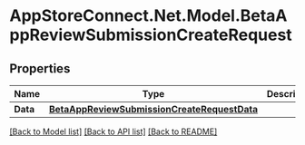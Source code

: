 # AppStoreConnect.Net.Model.BetaAppReviewSubmissionCreateRequest

## Properties

Name | Type | Description | Notes
------------ | ------------- | ------------- | -------------
**Data** | [**BetaAppReviewSubmissionCreateRequestData**](BetaAppReviewSubmissionCreateRequestData.md) |  | 

[[Back to Model list]](../README.md#documentation-for-models) [[Back to API list]](../README.md#documentation-for-api-endpoints) [[Back to README]](../README.md)

